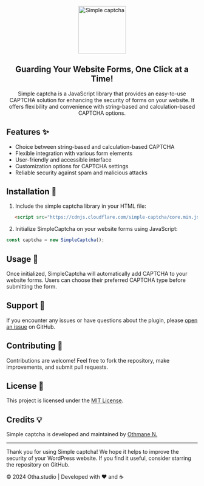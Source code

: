 <p align="center">
  <a href="https://otha.works/simple-captcha">
    <img src="https://i.ibb.co/TWGHw5w/simple-captcha-js.png" alt="Simple captcha" width="125px">
  </a>
</p>
<h2 align="center">Guarding Your Website Forms, One Click at a Time!</h2>

<p align="center">
Simple captcha is a JavaScript library that provides an easy-to-use CAPTCHA solution for enhancing the security of forms on your website. It offers flexibility and convenience with string-based and calculation-based CAPTCHA options.
</p>

## Features ✨

- Choice between string-based and calculation-based CAPTCHA
- Flexible integration with various form elements
- User-friendly and accessible interface
- Customization options for CAPTCHA settings
- Reliable security against spam and malicious attacks

## Installation 🚀

1. Include the simple captcha library in your HTML file:

```html
   <script src="https://cdnjs.cloudflare.com/simple-captcha/core.min.js"> </script>
```

2. Initialize SimpleCaptcha on your website forms using JavaScript:

```javascript
const captcha = new SimpleCaptcha();
```

## Usage 🤖
Once initialized, SimpleCaptcha will automatically add CAPTCHA to your website forms. Users can choose their preferred CAPTCHA type before submitting the form.
## Support 🙌

If you encounter any issues or have questions about the plugin, please [open an issue](https://github.com/iietmoon/simple-captcha-js/issues) on GitHub.

## Contributing 🌟

Contributions are welcome! Feel free to fork the repository, make improvements, and submit pull requests.

## License 📝

This project is licensed under the [MIT License](LICENSE).

## Credits 💡

Simple captcha is developed and maintained by [Othmane N.](https://github.com/iietmoon)

---

Thank you for using Simple captcha! We hope it helps to improve the security of your WordPress website. If you find it useful, consider starring the repository on GitHub.

© 2024 Otha.studio | Developed with ❤️ and ☕